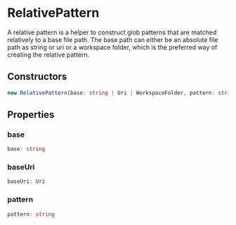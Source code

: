 # RelativePattern

A relative pattern is a helper to construct glob patterns that are matched relatively to a base file path. The base path can either be an absolute file path as string or uri or a workspace folder, which is the preferred way of creating the relative pattern.

## Constructors

```typescript
new RelativePattern(base: string | Uri | WorkspaceFolder, pattern: string): RelativePattern
```

## Properties

### base

```typescript
base: string
```

### baseUri

```typescript
baseUri: Uri
```

### pattern

```typescript
pattern: string
```

[WorkspaceFolder]: WorkspaceFolder.md
[Uri]: Uri.md
